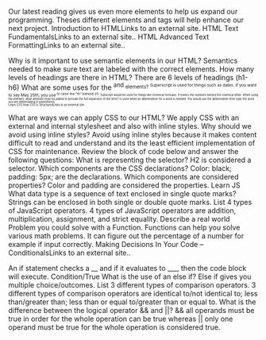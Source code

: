 Our latest reading gives us even more elements to help us expand our programming.  Theses different elements and tags will help enhance our next project.
Introduction to HTMLLinks to an external site.
HTML Text FundamentalsLinks to an external site.. HTML Advanced Text FormattingLinks to an external site..

Why is it important to use semantic elements in our HTML?   Semantics needed to make sure text are labeled with the correct elements.
How many levels of headings are there in HTML?  There are 6 levels of headings (h1-h6)
What are some uses for the <sup> and <sub> elements? <sup> Superscript is used for things such as dates.  If you want to say May 25th, you use <sup> to raise the "th" behind 25.  <sub> Subscript would be used for things like chemical formulas.  It lowers the numbers behind the chemical letter.
When using the <abbr> element, what attribute must be added to provide the full expansion of the term? <abbr> is used when an abbreviation for a word is needed.  You would use <abbr>the abbreviation</abbr> then type the word you are abbreviating in parenthesis.  
Learn CSS
How CSS Is StructuredLinks to an external site..

What are ways we can apply CSS to our HTML?  We apply CSS with an external and internal stylesheet and also with inline styles.
Why should we avoid using inline styles?  Avoid using inline styles because it makes content difficult to read and understand and its the least efficient implementation of CSS for maintenance.
Review the block of code below and answer the following questions:
What is representing the selector?  H2 is considered a selector.
Which components are the CSS declarations?  Color: black; padding: 5px; are the declarations.
Which components are considered properties?  Color and padding are considered the properties.
Learn JS
What data type is a sequence of text enclosed in single quote marks?  Strings can be enclosed in both single or double quote marks.
List 4 types of JavaScript operators.  4 types of JavaScript operators are addition, multiplication, assignment, and strict equality.
Describe a real world Problem you could solve with a Function.  Functions can help you solve various math problems.  It can figure out the percentage of a number for example if input correctly.
Making Decisions In Your Code – ConditionalsLinks to an external site..

An if statement checks a __ and if it evaluates to ___, then the code block will execute.  Condition/True
What is the use of an else if?  Else if gives you multiple choice/outcomes.
List 3 different types of comparison operators.  3 different types of comparison operators are identical to/not identical to; less than/greater than; less than or equal to/greater than or equal to.
What is the difference between the logical operator && and ||?   && all operands must be true in order for the whole operation can be true whereas || only one operand must be true for the whole operation is considered true.
